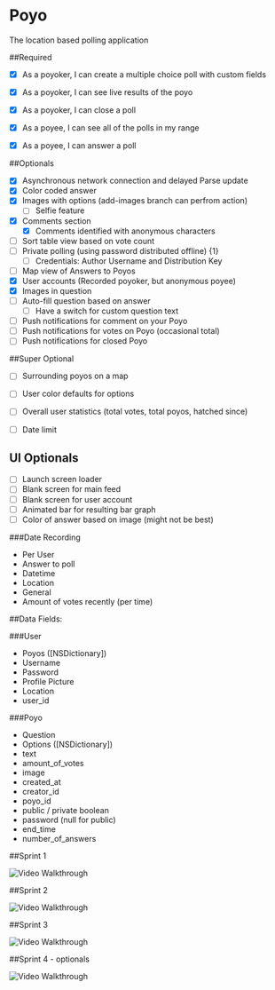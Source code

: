 # Poyo
The location based polling application

##Required
- [x] As a poyoker, I can create a multiple choice poll with custom fields
- [x] As a poyoker, I can see live results of the poyo
- [x] As a poyoker, I can close a poll
- [x] As a poyee, I can see all of the polls in my range
- [x] As a poyee, I can answer a poll


##Optionals
- [x] Asynchronous network connection and delayed Parse update
- [x] Color coded answer
- [x] Images with options (add-images branch can perfrom action)
    - [ ] Selfie feature
- [x] Comments section
    - [x] Comments identified with anonymous characters
- [ ] Sort table view based on vote count
- [ ] Private polling (using password distributed offline) {1}
    - [ ] Credentials: Author Username and Distribution Key
- [ ] Map view of Answers to Poyos
- [x] User accounts (Recorded poyoker, but anonymous poyee)
- [x] Images in question
- [ ] Auto-fill question based on answer
    - [ ] Have a switch for custom question text
- [ ] Push notifications for comment on your Poyo
- [ ] Push notifications for votes on Poyo (occasional total)
- [ ] Push notifications for closed Poyo

##Super Optional
- [ ] Surrounding poyos on a map
- [ ] User color defaults for options
- [ ] Overall user statistics (total votes, total poyos, hatched since)
- [ ] Date limit


## UI Optionals
- [ ] Launch screen loader
- [ ] Blank screen for main feed
- [ ] Blank screen for user account
- [ ] Animated bar for resulting bar graph
- [ ] Color of answer based on image (might not be best)

###Date Recording
* Per User
* Answer to poll
* Datetime
* Location
* General
* Amount of votes recently (per time)

##Data Fields:

###User
* Poyos ([NSDictionary])
* Username
* Password
* Profile Picture
* Location
* user_id

###Poyo
* Question
* Options ([NSDictionary])
* text
* amount_of_votes
* image
* created_at
* creator_id
* poyo_id
* public / private boolean
* password (null for public)
* end_time
* number_of_answers

##Sprint 1

<img src='http://i.imgur.com/BCLkOxh.gif' title='Video Walkthrough' width='' alt='Video Walkthrough' />

##Sprint 2

<img src='http://i.imgur.com/VBp6NQ9.gif' title='Video Walkthrough' width='' alt='Video Walkthrough' />

##Sprint 3

<img src='http://i.imgur.com/TUZTFTh.gif' title='Video Walkthrough' width='' alt='Video Walkthrough' />

##Sprint 4 - optionals

<img src='http://i.imgur.com/9VccgIu.gif' title='Video Walkthrough' width='' alt='Video Walkthrough' />
